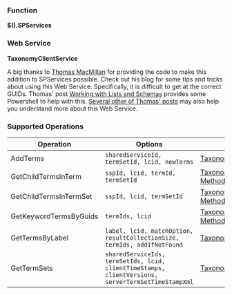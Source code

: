 ### Function

**$().SPServices**

### Web Service

**TaxonomyClientService**

A big thanks to [Thomas MacMillan](http://zepeda-mcmillan.blogspot.com/) for providing the code to make this addition to SPServices possible. Check out his blog for some tips and tricks about using this Web Service. Specifically, it is difficult to get at the correct GUIDs. Thomas' post [Working with Lists and Schemas](http://zepeda-mcmillan.blogspot.com/2011/02/working-with-lists-and-schemas.html) provides some Powershell to help with this. [Several other of Thomas' posts](http://zepeda-mcmillan.blogspot.com/search?q=taxonomy) may also help you understand more about this Web Service.

### Supported Operations

| Operation | Options | MSDN Documentation | Introduced |
| --------- | ------- | ------------------ | ---------- |
| AddTerms | `sharedServiceId, termSetId, lcid, newTerms` | [TaxonomyClientService.AddTerms Method](http://msdn.microsoft.com/en-us/library/microsoft.sharepoint.taxonomy.webservices.taxonomyclientservice.addterms.aspx) | [0.6.0](http://spservices.codeplex.com/releases/view/55660) |
| GetChildTermsInTerm | `sspId, lcid, termId, termSetId` | [TaxonomyClientService.GetChildTermsInTerm Method](http://msdn.microsoft.com/en-us/library/microsoft.sharepoint.taxonomy.webservices.taxonomyclientservice.getchildtermsinterm.aspx) | [0.6.0](http://spservices.codeplex.com/releases/view/55660) |
| GetChildTermsInTermSet | `sspId, lcid, termSetId` | [TaxonomyClientService.GetChildTermsInTermSet Method](http://msdn.microsoft.com/en-us/library/microsoft.sharepoint.taxonomy.webservices.taxonomyclientservice.getchildtermsintermset.aspx) | [0.6.0](http://spservices.codeplex.com/releases/view/55660) |
| GetKeywordTermsByGuids | `termIds, lcid` | [TaxonomyClientService.GetKeywordTermsByGuids Method](http://msdn.microsoft.com/en-us/library/microsoft.sharepoint.taxonomy.webservices.taxonomyclientservice.getkeywordtermsbyguids.aspx) | [0.6.0](http://spservices.codeplex.com/releases/view/55660) |
| GetTermsByLabel | `label, lcid, matchOption, resultCollectionSize, termIds, addIfNotFound` | [TaxonomyClientService.GetTermsByLabel Method](http://msdn.microsoft.com/en-us/library/microsoft.sharepoint.taxonomy.webservices.taxonomyclientservice.gettermsbylabel.aspx) | [0.6.0](http://spservices.codeplex.com/releases/view/55660) |
| GetTermSets  | `sharedServiceIds, termSetIds, lcid, clientTimeStamps, clientVersions, serverTermSetTimeStampXml` | [TaxonomyClientService.GetTermSets Method](http://msdn.microsoft.com/en-us/library/microsoft.sharepoint.taxonomy.webservices.taxonomyclientservice.gettermsets.aspx) | [0.6.0](http://spservices.codeplex.com/releases/view/55660) |